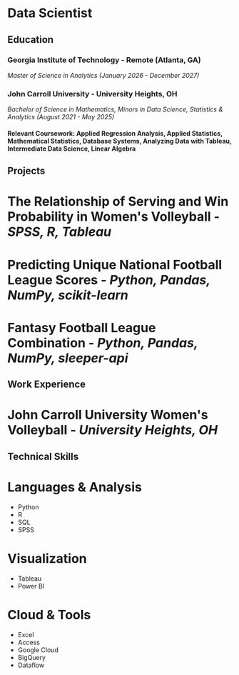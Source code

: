 # Data Scientist

## Education

### Georgia Institute of Technology - Remote (Atlanta, GA)
_Master of Science in Analytics (January 2026 - December 2027)_

### John Carroll University - University Heights, OH
_Bachelor of Science in Mathematics, Minors in Data Science, Statistics & Analytics (August 2021 - May 2025)_

#### Relevant Coursework: Applied Regression Analysis, Applied Statistics, Mathematical Statistics, Database Systems, Analyzing Data with Tableau, Intermediate Data Science, Linear Algebra

## Projects

# The Relationship of Serving and Win Probability in Women's Volleyball - _SPSS, R, Tableau_

# Predicting Unique National Football League Scores - _Python, Pandas, NumPy, scikit-learn_

# Fantasy Football League Combination - _Python, Pandas, NumPy, sleeper-api_

## Work Experience
# John Carroll University Women's Volleyball - _University Heights, OH_

## Technical Skills

# Languages & Analysis
- Python
- R
- SQL
- SPSS

# Visualization
- Tableau
- Power BI

# Cloud & Tools
- Excel
- Access
- Google Cloud
- BigQuery
- Dataflow

